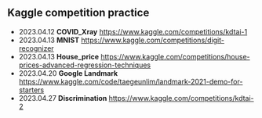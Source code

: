 ## Kaggle competition practice

* 2023.04.12 **COVID_Xray** https://www.kaggle.com/competitions/kdtai-1
* 2023.04.13 **MNIST** https://www.kaggle.com/competitions/digit-recognizer
* 2023.04.13 **House_price** https://www.kaggle.com/competitions/house-prices-advanced-regression-techniques
* 2023.04.20 **Google Landmark** https://www.kaggle.com/code/taegeunlim/landmark-2021-demo-for-starters
* 2023.04.27 **Discrimination** https://www.kaggle.com/competitions/kdtai-2
